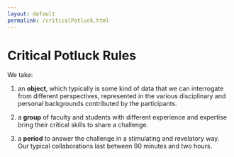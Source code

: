 ```yaml
---
layout: default
permalink: /criticalPotluck.html
---
```


# Critical Potluck Rules

We take:

1. an **object**, which typically is some kind of data that we can interrogate from different perspectives, represented in the various disciplinary and personal backgrounds contributed by the participants. 

2. a **group** of faculty and students with different experience and expertise bring their critical skills to share
a challenge. 

3. a **period** to answer the challenge in a stimulating and revelatory way. Our typical collaborations last between 90 minutes and two hours. 

